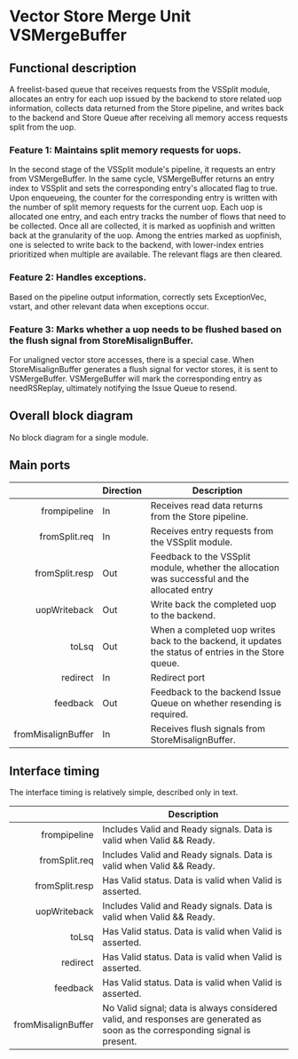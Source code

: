 # Vector Store Merge Unit VSMergeBuffer

## Functional description

A freelist-based queue that receives requests from the VSSplit module, allocates
an entry for each uop issued by the backend to store related uop information,
collects data returned from the Store pipeline, and writes back to the backend
and Store Queue after receiving all memory access requests split from the uop.

### Feature 1: Maintains split memory requests for uops.

In the second stage of the VSSplit module's pipeline, it requests an entry from
VSMergeBuffer. In the same cycle, VSMergeBuffer returns an entry index to
VSSplit and sets the corresponding entry's allocated flag to true. Upon
enqueueing, the counter for the corresponding entry is written with the number
of split memory requests for the current uop. Each uop is allocated one entry,
and each entry tracks the number of flows that need to be collected. Once all
are collected, it is marked as uopfinish and written back at the granularity of
the uop. Among the entries marked as uopfinish, one is selected to write back to
the backend, with lower-index entries prioritized when multiple are available.
The relevant flags are then cleared.

### Feature 2: Handles exceptions.

Based on the pipeline output information, correctly sets ExceptionVec, vstart,
and other relevant data when exceptions occur.

### Feature 3: Marks whether a uop needs to be flushed based on the flush signal from StoreMisalignBuffer.

For unaligned vector store accesses, there is a special case. When
StoreMisalignBuffer generates a flush signal for vector stores, it is sent to
VSMergeBuffer. VSMergeBuffer will mark the corresponding entry as needRSReplay,
ultimately notifying the Issue Queue to resend.


## Overall block diagram
No block diagram for a single module.

## Main ports

|                    | Direction | Description                                                                                           |
| -----------------: | --------- | ----------------------------------------------------------------------------------------------------- |
|       frompipeline | In        | Receives read data returns from the Store pipeline.                                                   |
|      fromSplit.req | In        | Receives entry requests from the VSSplit module.                                                      |
|     fromSplit.resp | Out       | Feedback to the VSSplit module, whether the allocation was successful and the allocated entry         |
|       uopWriteback | Out       | Write back the completed uop to the backend.                                                          |
|              toLsq | Out       | When a completed uop writes back to the backend, it updates the status of entries in the Store queue. |
|           redirect | In        | Redirect port                                                                                         |
|           feedback | Out       | Feedback to the backend Issue Queue on whether resending is required.                                 |
| fromMisalignBuffer | In        | Receives flush signals from StoreMisalignBuffer.                                                      |

## Interface timing

The interface timing is relatively simple, described only in text.

|                    | Description                                                                                                                   |
| -----------------: | ----------------------------------------------------------------------------------------------------------------------------- |
|       frompipeline | Includes Valid and Ready signals. Data is valid when Valid && Ready.                                                          |
|      fromSplit.req | Includes Valid and Ready signals. Data is valid when Valid && Ready.                                                          |
|     fromSplit.resp | Has Valid status. Data is valid when Valid is asserted.                                                                       |
|       uopWriteback | Includes Valid and Ready signals. Data is valid when Valid && Ready.                                                          |
|              toLsq | Has Valid status. Data is valid when Valid is asserted.                                                                       |
|           redirect | Has Valid status. Data is valid when Valid is asserted.                                                                       |
|           feedback | Has Valid status. Data is valid when Valid is asserted.                                                                       |
| fromMisalignBuffer | No Valid signal; data is always considered valid, and responses are generated as soon as the corresponding signal is present. |

